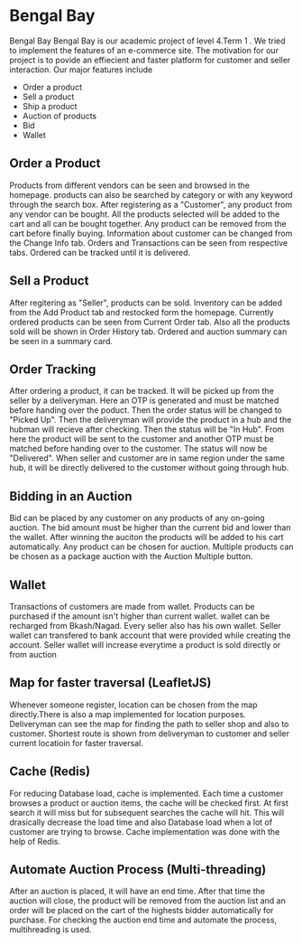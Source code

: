 # Bengal Bay

Bengal Bay Bengal Bay is our academic project of level 4.Term 1 . We tried to implement the features of an e-commerce site. The motivation for our project is to povide an effiecient and faster platform for customer and seller interaction. Our major features include 
 
  - Order a product
  - Sell a product 
  - Ship a product 
  - Auction of products 
  - Bid 
  - Wallet 

## Order a Product
Products from different vendors can be seen and browsed in the homepage. products can also be searched by category or with any keyword through the search box. After registering as a "Customer", any product from any vendor can be bought. All the products selected will be added to the cart and all can be bought together. Any product can be removed from the cart before finally buying.  Information about customer can be changed from the Change Info tab. Orders and Transactions can be seen from respective tabs. Ordered can be tracked until it is delivered.

## Sell a Product
After regitering as "Seller", products can be sold. Inventory can be added from the Add Product tab and restocked form the homepage.  Currently ordered products can be seen from Current Order tab. Also all the products sold will be shown in Order History tab. Ordered and auction summary can be seen in a summary card. 

## Order Tracking
After ordering a product, it can be tracked. It will be picked up from the seller by a deliveryman. Here an OTP is generated and must be matched before handing over the poduct. Then the order status will be changed to "Picked Up". Then the deliveryman will provide the product in a hub and the hubman will recieve after checking. Then the status will be "In Hub". From here the product will be sent to the customer and another OTP must be matched before handing over to the customer. The status will now be "Delivered". When seller and customer are in same region under the same hub, it will be directly delivered to the customer without going through hub.

## Bidding in an Auction
Bid can be placed by any customer on any products of any on-going auction. The bid amount must be higher than the current bid and lower than the wallet. After winning the auciton the products will be added to his cart automatically. Any product can be chosen for auction. Multiple products can be chosen as a package auction with the Auction Multiple button. 

## Wallet
Transactions of customers are made from wallet. Products can be purchased if the amount isn't higher than current wallet. wallet can be recharged from Bkash/Nagad. Every seller also has his own wallet. Seller wallet can transfered to bank account that were provided while creating the account. Seller wallet will increase everytime a product is sold directly or from auction
 
## Map for faster traversal (LeafletJS)
Whenever someone register, location can be chosen from the map directly.There is also a map implemented for location purposes. Deliveryman can see the map for finding the path to seller shop and also to customer. Shortest route is shown from deliveryman to customer and seller current locatioin for faster traversal.  

## Cache (Redis)
For reducing Database load, cache is implemented. Each time a customer browses a product or auction items, the cache will be checked first. At first search it will miss but for subsequent searches the cache will hit. This will drasically decrease the load time and also Database load when a lot of customer are trying to browse. Cache implementation was done with the help of Redis.

## Automate Auction Process (Multi-threading)
After an auction is placed, it will have an end time. After that time the auction will close, the product will be removed from the auction list and an order will be placed on the cart of the highests bidder automatically for purchase. For checking the auction end time and automate the process, multihreading is used. 
## 
